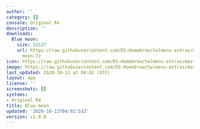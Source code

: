 ```yaml
---
author: ''
category: []
console: Original R4
description: ''
downloads:
  Blue moon:
    size: 51527
    url: https://raw.githubusercontent.com/DS-Homebrew/twlmenu-extras/master/_nds/TWiLightMenu/r4menu/themes/Blue
      moon.7z
icon: https://raw.githubusercontent.com/DS-Homebrew/twlmenu-extras/master/unistore/icons/r4.png
image: https://raw.githubusercontent.com/DS-Homebrew/twlmenu-extras/master/unistore/icons/r4.png
last_updated: 2020-10-12 at 04:02 (UTC)
layout: app
license: ''
screenshots: []
systems:
- Original R4
title: Blue moon
updated: '2020-10-12T04:02:53Z'
version: v1.0.0
---
```

